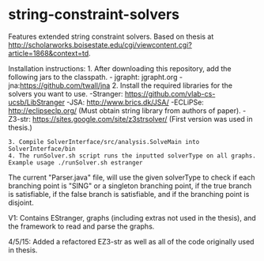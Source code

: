 string-constraint-solvers
=========================
Features extended string constraint solvers. Based on thesis at http://scholarworks.boisestate.edu/cgi/viewcontent.cgi?article=1868&context=td.

Installation instructions:
	1. After downloading this repository, add the following jars to the classpath.
		- jgrapht: jgrapht.org
		- jna:https://github.com/twall/jna
	2. Install the required libraries for the solvers you want to use.
		-Stranger: https://github.com/vlab-cs-ucsb/LibStranger
		-JSA: http://www.brics.dk/JSA/
		-ECLiPSe: http://eclipseclp.org/ (Must obtain string library from authors of paper).
		-Z3-str: https://sites.google.com/site/z3strsolver/ (First version was used in thesis.)

	3. Compile SolverInterface/src/analysis.SolveMain into SolverInterface/bin
	4. The runSolver.sh script runs the inputted solverType on all graphs. Example usage ./runSolver.sh estranger

The current "Parser.java" file, will use the given solverType to check if each branching point is "SING" or a singleton branching point, if the true branch is satisfiable, if the false branch is satisfiable, and if the branching point is disjoint.

V1: Contains EStranger, graphs (including extras not used in the thesis), and the framework to read and parse the graphs.

4/5/15: Added a refactored EZ3-str as well as all of the code originally used in thesis.
